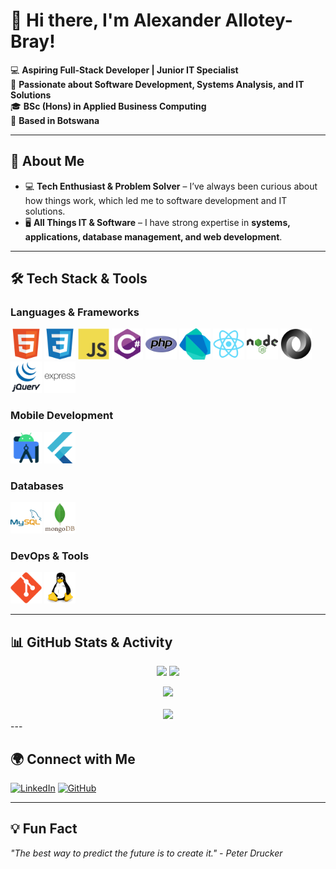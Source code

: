 

<!--
**alexbray45/alexbray45** is a ✨ _special_ ✨ repository because its `README.md` (this file) appears on your GitHub profile.

Here are some ideas to get you started:

- 🔭 I’m currently working on ...
- 🌱 I’m currently learning ...
- 👯 I’m looking to collaborate on ...
- 🤔 I’m looking for help with ...
- 💬 Ask me about ...
- 📫 How to reach me: ...
- 😄 Pronouns: ...
- ⚡ Fun fact: ...
-->
<!-- Banner -->
<!-- <p align="center">
  <img src="https://user-images.githubusercontent.com/your-image-url" alt="Alexander Allotey-Bray - Software Developer" width="100%" />
</p> -->

# 👋 Hi there, I'm Alexander Allotey-Bray! 

💻 **Aspiring Full-Stack Developer | Junior IT Specialist**  
🚀 **Passionate about Software Development, Systems Analysis, and IT Solutions**  
🎓 **BSc (Hons) in Applied Business Computing**   
📍 **Based in Botswana**  

---

## 🚀 **About Me**  
- 💻 **Tech Enthusiast & Problem Solver** – I’ve always been curious about how things work, which led me to software development and IT solutions.  
- 🖥️ **All Things IT & Software** – I have strong expertise in **systems, applications, database management, and web development**.  

---

## 🛠 **Tech Stack & Tools**  
### **Languages & Frameworks** 
<img src="https://github.com/devicons/devicon/blob/master/icons/html5/html5-original.svg" width="50"/> <img src="https://github.com/devicons/devicon/blob/master/icons/css3/css3-original.svg" width="50"/> <img src="https://github.com/devicons/devicon/blob/master/icons/javascript/javascript-original.svg" width="50"/> <img src="https://github.com/devicons/devicon/blob/master/icons/csharp/csharp-original.svg" width="50"/> <img src="https://github.com/devicons/devicon/blob/master/icons/php/php-original.svg" width="50"/> <img src="https://github.com/devicons/devicon/blob/master/icons/dart/dart-original.svg" width="50"/> <!-- <img src="https://github.com/devicons/devicon/blob/master/icons/python/python-original.svg" width="50"/> <img src="https://github.com/devicons/devicon/blob/master/icons/laravel/laravel-original-wordmark.svg" width="50"/> --> <img src="https://github.com/devicons/devicon/blob/master/icons/react/react-original.svg" width="50"/> <img src="https://github.com/devicons/devicon/blob/master/icons/nodejs/nodejs-original-wordmark.svg" width="50"/> <img src="https://github.com/devicons/devicon/blob/master/icons/json/json-original.svg" width="50"/> <img src="https://github.com/devicons/devicon/blob/master/icons/jquery/jquery-original-wordmark.svg" width="50"/> <img src="https://github.com/devicons/devicon/blob/master/icons/express/express-original-wordmark.svg" width="50"/>


<!-- ![HTML5](https://img.shields.io/badge/HTML5-E34F26?style=for-the-badge&logo=html5&logoColor=white)  
![CSS3](https://img.shields.io/badge/CSS3-1572B6?style=for-the-badge&logo=css3&logoColor=white)  
![JavaScript](https://img.shields.io/badge/JavaScript-F7DF1E?style=for-the-badge&logo=javascript&logoColor=black)  
![PHP](https://img.shields.io/badge/PHP-777BB4?style=for-the-badge&logo=php&logoColor=white)  
![C#](https://img.shields.io/badge/C%23-239120?style=for-the-badge&logo=c-sharp&logoColor=white)  
![Dart](https://img.shields.io/badge/Dart-0175C2?style=for-the-badge&logo=dart&logoColor=white)--> 

<!-- ### **Frontend & Backend Frameworks**  
![React](https://img.shields.io/badge/React-61DAFB?style=for-the-badge&logo=react&logoColor=black)  
![Node.js](https://img.shields.io/badge/Node.js-339933?style=for-the-badge&logo=node.js&logoColor=white)  
![Express.js](https://img.shields.io/badge/Express.js-000000?style=for-the-badge&logo=express&logoColor=white) --> 

### **Mobile Development**  
<img src="https://github.com/devicons/devicon/blob/master/icons/androidstudio/androidstudio-original.svg" width="50"/> <img src="https://github.com/devicons/devicon/blob/master/icons/flutter/flutter-original.svg" width="50"/>

<!-- ![Android Studio](https://img.shields.io/badge/Android%20Studio-3DDC84?style=for-the-badge&logo=android-studio&logoColor=white)  
![Flutter](https://img.shields.io/badge/Flutter-02569B?style=for-the-badge&logo=flutter&logoColor=white)  -->

### **Databases**  
<img src="https://github.com/devicons/devicon/blob/master/icons/mysql/mysql-original-wordmark.svg" width="50"/> <img src="https://github.com/devicons/devicon/blob/master/icons/mongodb/mongodb-original-wordmark.svg" width="50"/> 

<!-- ![MySQL](https://img.shields.io/badge/MySQL-4479A1?style=for-the-badge&logo=mysql&logoColor=white)  
![MongoDB](https://img.shields.io/badge/MongoDB-47A248?style=for-the-badge&logo=mongodb&logoColor=white) --> 

### **DevOps & Tools**  
<img src="https://github.com/devicons/devicon/blob/master/icons/git/git-original.svg" width="50"/> <img src="https://github.com/devicons/devicon/blob/master/icons/linux/linux-original.svg" width="50"/>

<!-- ![Git](https://img.shields.io/badge/Git-F05032?style=for-the-badge&logo=git&logoColor=white)  
![Docker](https://img.shields.io/badge/Docker-2496ED?style=for-the-badge&logo=docker&logoColor=white)  
![Linux](https://img.shields.io/badge/Linux-FCC624?style=for-the-badge&logo=linux&logoColor=black)  -->

---

## 📊 **GitHub Stats & Activity**  
<p align="center">
  <img width="48%" src="https://github-readme-stats.vercel.app/api?username=alexbray45&show_icons=true&theme=dark" />
  <img width="51%" src="https://github-readme-streak-stats.herokuapp.com/?user=alexbray45&theme=dark" />
</p>
<section>
  
  <div align="center">

   
 <img src="https://github-readme-stats-sigma-five.vercel.app/api?username=alexbray45&hide=contribs,prs&show_icons=true&theme=radical"/>
 <br><br>
 <img src="https://github-readme-stats-sigma-five.vercel.app/api/top-langs/?username=alexbray45&theme=dark&layout=compact"/>
 </div>
</section>
---

## 🌍 **Connect with Me**  
[![LinkedIn](https://img.shields.io/badge/LinkedIn-0A66C2?style=for-the-badge&logo=linkedin&logoColor=white)](https://linkedin.com/in/alex-allotey-bray)  [![GitHub](https://img.shields.io/badge/GitHub-181717?style=for-the-badge&logo=github)](https://github.com/alexbray45)  
<!--[![Twitter](https://img.shields.io/badge/Twitter-1DA1F2?style=for-the-badge&logo=twitter)](https://twitter.com/yourusername) 
[![Portfolio](https://img.shields.io/badge/Portfolio-000000?style=for-the-badge&logo=firefox)](https://yourwebsite.com)   -->

---

## 💡 **Fun Fact**  
_"The best way to predict the future is to create it." - Peter Drucker_  

<!--🚀 **Let's build something great together!**  -->
